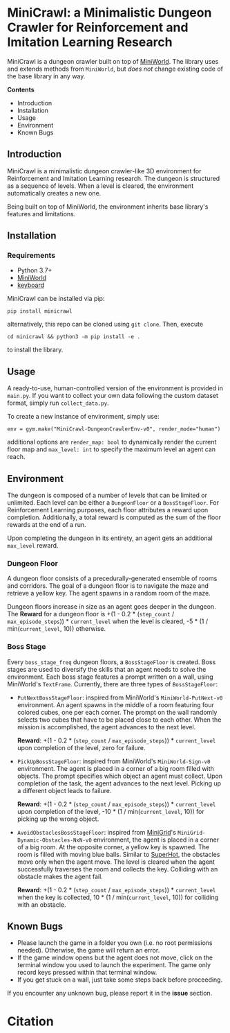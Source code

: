 # MiniCrawl: a Minimalistic Dungeon Crawler for Reinforcement and Imitation Learning Research

MiniCrawl is a dungeon crawler built on top of [MiniWorld](https://github.com/Farama-Foundation/Miniworld). The library 
uses and extends methods from `MiniWorld`, but _does not_ change existing code of the base library in any way. 

**Contents**

- Introduction
- Installation
- Usage
- Environment
- Known Bugs

## Introduction
MiniCrawl is a minimalistic dungeon crawler-like 3D environment for Reinforcement and Imitation Learning research. 
The dungeon is structured as a sequence of levels. When a level is cleared, the environment automatically creates a
new one.

Being built on top of MiniWorld, the environment inherits base library's features and limitations.
## Installation
### Requirements
- Python 3.7+
- [MiniWorld](https://github.com/Farama-Foundation/Miniworld)
- [keyboard](https://pypi.org/project/keyboard/)

MiniCrawl can be installed via pip:

    pip install minicrawl

alternatively, this repo can be cloned using `git clone`. Then, execute

    cd minicrawl && python3 -m pip install -e .

to install the library.
## Usage
A ready-to-use, human-controlled version of the environment is provided in `main.py`. If you want to collect your own
data following the custom dataset format, simply run `collect_data.py`.

To create a new instance of environment, simply use:

    env = gym.make("MiniCrawl-DungeonCrawlerEnv-v0", render_mode="human")

additional options are `render_map: bool` to dynamically render the current floor map and `max_level: int` to specify
the maximum level an agent can reach.

## Environment
The dungeon is composed of a number of levels that can be limited or unlimited. Each level can be either a `DungeonFloor` 
or a `BossStageFloor`. For Reinforcement Learning purposes, each floor attributes a reward upon completion. Additionally,
a total reward is computed as the sum of the floor rewards at the end of a run.

Upon completing the dungeon in its entirety, an agent gets an additional `max_level` reward.

### Dungeon Floor
A dungeon floor consists of a precedurally-generated ensemble of rooms and corridors. The goal of a dungeon floor is to
navigate the maze and retrieve a yellow key. The agent spawns in a random room of the maze.

Dungeon floors increase in size as an agent goes deeper in the dungeon. The **Reward** for a dungeon floor is
+(1 - 0.2 * (`step_count` / `max_episode_steps`)) * `current_level` when the level is cleared, -5 * (1 / min(`current_level`, 10))
otherwise.

### Boss Stage
Every `boss_stage_freq` dungeon floors, a `BossStageFloor` is created. Boss stages are used to diversify the skills that
an agent needs to solve the environment. Each boss stage features a prompt written on a wall, using MiniWorld's `TextFrame`.
Currently, there are three types of `BossStageFloor`:
- `PutNextBossStageFloor`: inspired from MiniWorld's `MiniWorld-PutNext-v0` environment. An agent spawns in the middle
of a room featuring four colored cubes, one per each corner. The prompt on the wall randomly selects two cubes that have
to be placed close to each other. When the mission is accomplished, the agent advances to the next level. 
  
  **Reward**: +(1 - 0.2 * (`step_count` / `max_episode_steps`)) * `current_level` upon completion of the level, zero for failure.
- `PickUpBossStageFloor`: inspired from MiniWorld's `MiniWorld-Sign-v0` environment. The agent is placed in a corner of
a big room filled with objects. The prompt specifies which object an agent must collect. Upon completion of the task, 
the agent advances to the next level. Picking up a different object leads to failure. 

  **Reward**: +(1 - 0.2 * (`step_count` / `max_episode_steps`)) * `current_level` upon completion of the level, 
  -10 * (1 / min(`current_level`, 10)) for picking up the wrong object.
- `AvoidObstaclesBossStageFloor`: inspired from [MiniGrid](https://github.com/Farama-Foundation/Minigrid)'s `MiniGrid-Dynamic-Obstacles-NxN-v0` environment, the 
agent is placed in a corner of a big room. At the opposite corner, a yellow key is spawned. The room is filled with 
moving blue balls. Similar to [SuperHot](https://superhotgame.com/), the obstacles move only when the agent move. The level is cleared when the
agent successfully traverses the room and collects the key. Colliding with an obstacle makes the agent fail. 

  **Reward**: +(1 - 0.2 * (`step_count` / `max_episode_steps`)) * `current_level` when the key is collected, 
  10 * (1 / min(`current_level`, 10)) for colliding with an obstacle.

## Known Bugs
- Please launch the game in a folder you own (i.e. no root permissions needed). Otherwise, the game will return an error.
- If the game window opens but the agent does not move, click on the
  terminal window you used to launch the experiment. The game only record
  keys pressed within that terminal window.
- If you get stuck on a wall, just take some steps back before proceeding.

If you encounter any unknown bug, please report it in the **issue** section.

# Citation